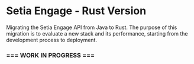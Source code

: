 # Setia Engage - Rust Version
Migrating the Setia Engage API from Java to Rust. The purpose of this migration is to evaluate a new stack and its performance, starting from the development process to deployment.

### === WORK IN PROGRESS  ===